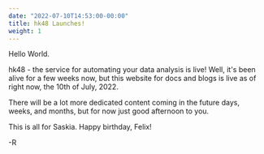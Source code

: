 ```yaml
---
date: "2022-07-10T14:53:00-00:00"
title: hk48 Launches!
weight: 1
---
```


Hello World.

hk48 - the service for automating your data analysis is live! Well, it's been alive for a few weeks now, but this website for docs and blogs is live as of right now, the 10th of July, 2022.

There will be a lot more dedicated content coming in the future days, weeks, and months, but for now just good afternoon to you.

This is all for Saskia. Happy birthday, Felix!

-R